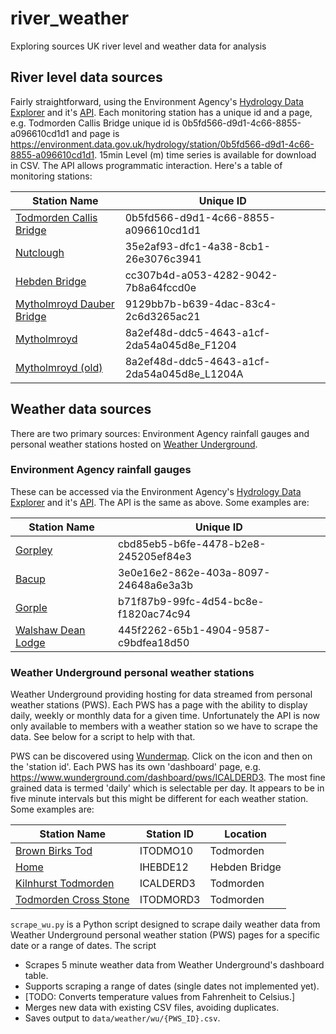 # river_weather
Exploring sources UK river level and weather data for analysis

## River level data sources
Fairly straightforward, using the Environment Agency's [Hydrology Data Explorer](https://environment.data.gov.uk/hydrology/explore#/landing) and it's [API](https://environment.data.gov.uk/hydrology/doc/reference#stations-examples).  Each monitoring station has a unique id and a page, e.g. Todmorden Callis Bridge unique id is 0b5fd566-d9d1-4c66-8855-a096610cd1d1 and page is https://environment.data.gov.uk/hydrology/station/0b5fd566-d9d1-4c66-8855-a096610cd1d1.  15min Level (m) time series is available for download in CSV.  The API allows programmatic interaction.  Here's a table of monitoring stations:

| Station Name | Unique ID |
|---|---|
|[Todmorden Callis Bridge](https://environment.data.gov.uk/hydrology/station/0b5fd566-d9d1-4c66-8855-a096610cd1d1) |0b5fd566-d9d1-4c66-8855-a096610cd1d1|
|[Nutclough](https://environment.data.gov.uk/hydrology/station/35e2af93-dfc1-4a38-8cb1-26e3076c3941)|35e2af93-dfc1-4a38-8cb1-26e3076c3941|
|[Hebden Bridge](https://environment.data.gov.uk/hydrology/station/cc307b4d-a053-4282-9042-7b8a64fccd0e)|cc307b4d-a053-4282-9042-7b8a64fccd0e|
|[Mytholmroyd Dauber Bridge](https://environment.data.gov.uk/hydrology/station/9129bb7b-b639-4dac-83c4-2c6d3265ac21) |9129bb7b-b639-4dac-83c4-2c6d3265ac21 |
|[Mytholmroyd](https://environment.data.gov.uk/hydrology/station/8a2ef48d-ddc5-4643-a1cf-2da54a045d8e_F1204)|8a2ef48d-ddc5-4643-a1cf-2da54a045d8e_F1204|
|[Mytholmroyd (old)](https://environment.data.gov.uk/hydrology/station/8a2ef48d-ddc5-4643-a1cf-2da54a045d8e_L1204A)|8a2ef48d-ddc5-4643-a1cf-2da54a045d8e_L1204A|

## Weather data sources

There are two primary sources: Environment Agency rainfall gauges and personal weather stations hosted on [Weather Underground](https://www.wunderground.com/).  

### Environment Agency rainfall gauges
These can be accessed via the Environment Agency's [Hydrology Data Explorer](https://environment.data.gov.uk/hydrology/explore#/landing) and it's [API](https://environment.data.gov.uk/hydrology/doc/reference#stations-examples). The API is the same as above.  Some examples are:

| Station Name | Unique ID |
|---|---|
|[Gorpley](https://environment.data.gov.uk/hydrology/station/cbd85eb5-b6fe-4478-b2e8-245205ef84e3)|cbd85eb5-b6fe-4478-b2e8-245205ef84e3|
|[Bacup](https://environment.data.gov.uk/hydrology/station/3e0e16e2-862e-403a-8097-24648a6e3a3b)|3e0e16e2-862e-403a-8097-24648a6e3a3b|
|[Gorple](https://environment.data.gov.uk/hydrology/station/b71f87b9-99fc-4d54-bc8e-f1820ac74c94)|b71f87b9-99fc-4d54-bc8e-f1820ac74c94|
|[Walshaw Dean Lodge](https://environment.data.gov.uk/hydrology/station/445f2262-65b1-4904-9587-c9bdfea18d50)|445f2262-65b1-4904-9587-c9bdfea18d50|


### Weather Underground personal weather stations
Weather Underground providing hosting for data streamed from personal weather stations (PWS).  Each PWS has a page with the ability to display daily, weekly or monthly data for a given time.  Unfortunately the API is now only available to members with a weather station so we have to scrape the data.  See below for a script to help with that.  

PWS can be discovered using [Wundermap](https://www.wunderground.com/wundermap).  Click on the icon and then on the 'station id'.   Each PWS has its own 'dashboard' page, e.g. https://www.wunderground.com/dashboard/pws/ICALDERD3.  The most fine grained data is termed 'daily' which is selectable per day.  It appears to be in five minute intervals but this might be different for each weather station.    Some examples are: 

| Station Name | Station ID | Location |
|---|---|---|
|[Brown Birks Tod](https://www.wunderground.com/dashboard/pws/ITODMO10)|ITODMO10|Todmorden|
|[Home](https://www.wunderground.com/dashboard/pws/IHEBDE12)|IHEBDE12|Hebden Bridge|
|[Kilnhurst Todmorden](https://www.wunderground.com/dashboard/pws/ICALDERD3)|ICALDERD3|Todmorden|
|[Todmorden Cross Stone](https://www.wunderground.com/dashboard/pws/ITODMORD3)|ITODMORD3|Todmorden|

`scrape_wu.py` is a Python script designed to scrape daily weather data from Weather Underground personal weather station (PWS) pages for a specific date or a range of dates. The script
- Scrapes 5 minute weather data from Weather Underground's dashboard table.
- Supports scraping a range of dates (single dates not implemented yet).
- [TODO: Converts temperature values from Fahrenheit to Celsius.]
- Merges new data with existing CSV files, avoiding duplicates.
- Saves output to `data/weather/wu/{PWS_ID}.csv`.
